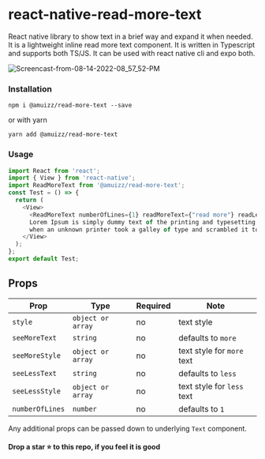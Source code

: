 # react-native-read-more-text
React native library to show text in a brief way and expand it when needed.  It is a lightweight inline read more text component. It is written in Typescript and supports both TS/JS. It can be used with react native cli and expo both.

![Screencast-from-08-14-2022-08_57_52-PM](https://user-images.githubusercontent.com/33664562/184545189-81c3baa3-f59d-4228-975f-23409274e2b8.gif)


### Installation

```
npm i @amuizz/read-more-text --save
```

or with yarn

```
yarn add @amuizz/read-more-text
```

### Usage

```javascript
import React from 'react';
import { View } from 'react-native';
import ReadMoreText from '@amuizz/read-more-text';
const Test = () => {
  return (
    <View>
      <ReadMoreText numberOfLines={1} readMoreText={"read more"} readLessText={"read less"} readMoreStyle={{color: "#CACACA"}} readLessStyle={{color: "#000"}} >
      Lorem Ipsum is simply dummy text of the printing and typesetting industry. Lorem Ipsum has been the industry's standard dummy text ever since the 1500s, 
      when an unknown printer took a galley of type and scrambled it to make a type specimen book</ReadMoreText>
    </View>
  );
};
export default Test;
```

## Props

| Prop | Type | Required | Note |
|---|---|---|---|
| `style` | `object or array` | no | text style
| `seeMoreText` | `string` | no | defaults to `more`
| `seeMoreStyle` | `object or array` | no | text style for `more` text
| `seeLessText` | `string` | no | defaults to `less`
| `seeLessStyle` | `object or array` | no | text style for `less` text
| `numberOfLines` | `number` | no | defaults to `1`

Any additional props can be passed down to underlying `Text` component.


#### Drop a star :star: to this repo, if you feel it is good
